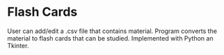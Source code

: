# Flash Cards
User can add/edit a .csv file that contains material. Program converts the material to flash cards that can be studied.
Implemented with Python an Tkinter.
